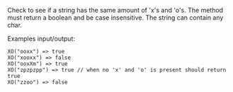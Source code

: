 Check to see if a string has the same amount of 'x's and 'o's. The method must return a boolean and be case insensitive. The string can contain any char.

Examples input/output:
```
XO("ooxx") => true
XO("xooxx") => false
XO("ooxXm") => true
XO("zpzpzpp") => true // when no 'x' and 'o' is present should return true
XO("zzoo") => false
```